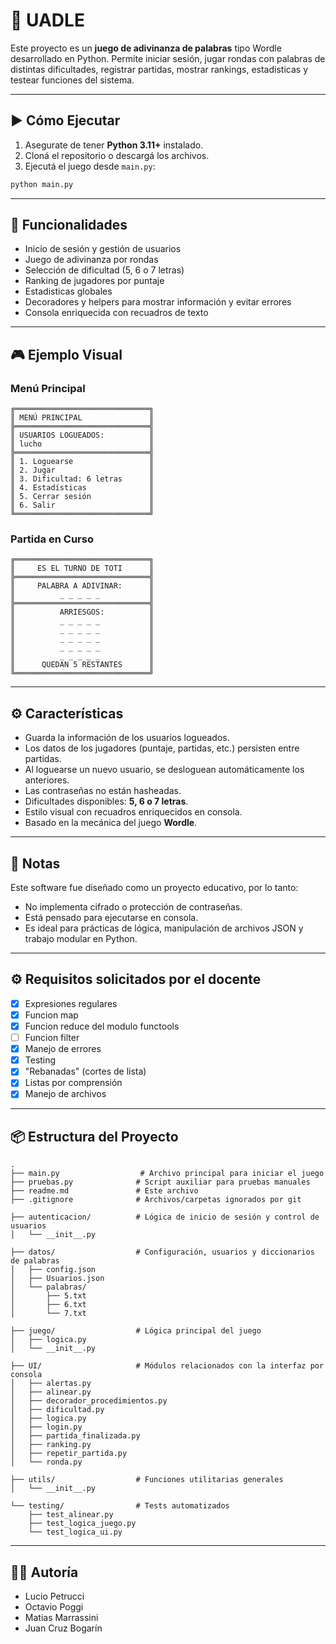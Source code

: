 # 🧠 UADLE

Este proyecto es un **juego de adivinanza de palabras** tipo Wordle desarrollado en Python. Permite iniciar sesión, jugar rondas con palabras de distintas dificultades, registrar partidas, mostrar rankings, estadisticas y testear funciones del sistema.

---

## ▶️ Cómo Ejecutar

1. Asegurate de tener **Python 3.11+** instalado.
2. Cloná el repositorio o descargá los archivos.
3. Ejecutá el juego desde `main.py`:

```bash
python main.py
```

---

## 🧰 Funcionalidades

- Inicio de sesión y gestión de usuarios
- Juego de adivinanza por rondas
- Selección de dificultad (5, 6 o 7 letras)
- Ranking de jugadores por puntaje
- Estadisticas globales
- Decoradores y helpers para mostrar información y evitar errores
- Consola enriquecida con recuadros de texto

---

## 🎮 Ejemplo Visual

### Menú Principal

```
╔══════════════════════════════╗ 
║ MENÚ PRINCIPAL               ║
╠══════════════════════════════╣
║ USUARIOS LOGUEADOS:          ║
║ lucho                        ║
╠══════════════════════════════╣
║ 1. Loguearse                 ║
║ 2. Jugar                     ║
║ 3. Dificultad: 6 letras      ║
║ 4. Estadísticas              ║
║ 5. Cerrar sesión             ║
║ 6. Salir                     ║
╚══════════════════════════════╝
```

### Partida en Curso

```
╔══════════════════════════════╗
║     ES EL TURNO DE TOTI      ║
╠══════════════════════════════╣
║     PALABRA A ADIVINAR:      ║
║          _ _ _ _ _           ║
╠══════════════════════════════╣
║          ARRIESGOS:          ║
║          _ _ _ _ _           ║
║          _ _ _ _ _           ║
║          _ _ _ _ _           ║
║          _ _ _ _ _           ║
║          _ _ _ _ _           ║
║      QUEDAN 5 RESTANTES      ║
╚══════════════════════════════╝
```

---

## ⚙️ Características

- Guarda la información de los usuarios logueados.
- Los datos de los jugadores (puntaje, partidas, etc.) persisten entre partidas.
- Al loguearse un nuevo usuario, se desloguean automáticamente los anteriores.
- Las contraseñas no están hasheadas.
- Dificultades disponibles: **5, 6 o 7 letras**.
- Estilo visual con recuadros enriquecidos en consola.
- Basado en la mecánica del juego **Wordle**.

---

## 📌 Notas

Este software fue diseñado como un proyecto educativo, por lo tanto:

- No implementa cifrado o protección de contraseñas.
- Está pensado para ejecutarse en consola.
- Es ideal para prácticas de lógica, manipulación de archivos JSON y trabajo modular en Python.

---

## ⚙️ Requisitos solicitados por el docente
- [x]  Expresiones regulares
- [x]  Funcion map
- [x]  Funcion reduce del modulo functools
- [ ]  Funcion filter
- [x]  Manejo de errores 
- [x]  Testing
- [x]  "Rebanadas" (cortes de lista)
- [x]  Listas por comprensión
- [x]  Manejo de archivos

---

## 📦 Estructura del Proyecto

```
.
├── main.py                  # Archivo principal para iniciar el juego
├── pruebas.py              # Script auxiliar para pruebas manuales
├── readme.md               # Este archivo
├── .gitignore              # Archivos/carpetas ignorados por git

├── autenticacion/          # Lógica de inicio de sesión y control de usuarios
│   └── __init__.py

├── datos/                  # Configuración, usuarios y diccionarios de palabras
│   ├── config.json
│   ├── Usuarios.json
│   └── palabras/
│       ├── 5.txt
│       ├── 6.txt
│       └── 7.txt

├── juego/                  # Lógica principal del juego
│   ├── logica.py
│   └── __init__.py

├── UI/                     # Módulos relacionados con la interfaz por consola
│   ├── alertas.py
│   ├── alinear.py
│   ├── decorador_procedimientos.py
│   ├── dificultad.py
│   ├── logica.py
│   ├── login.py
│   ├── partida_finalizada.py
│   ├── ranking.py
│   ├── repetir_partida.py
│   └── ronda.py

├── utils/                  # Funciones utilitarias generales
│   └── __init__.py

└── testing/                # Tests automatizados
    ├── test_alinear.py
    ├── test_logica_juego.py
    └── test_logica_ui.py
```

---

## 👨‍💻​ Autoría
- Lucio Petrucci
- Octavio Poggi
- Matias Marrassini
- Juan Cruz Bogarín